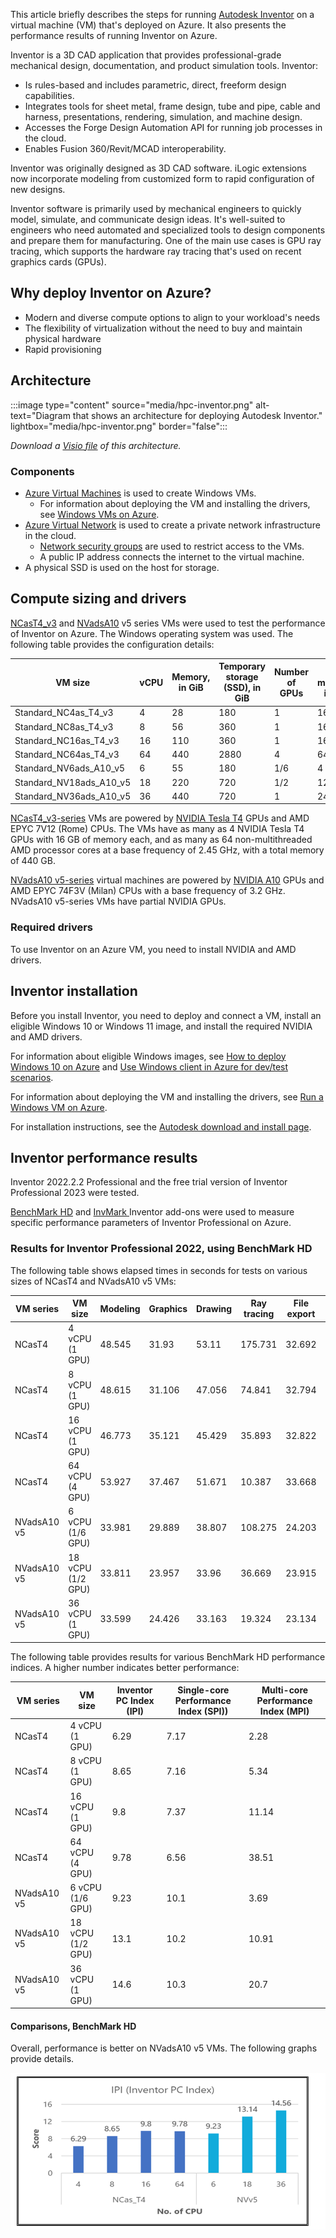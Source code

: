 This article briefly describes the steps for running [Autodesk Inventor](https://www.autodesk.com/products/inventor/overview) on a virtual machine (VM) that's deployed on Azure. It also presents the performance results of running Inventor on Azure.

Inventor is a 3D CAD application that provides professional-grade mechanical design, documentation, and product simulation tools. Inventor:

- Is rules-based and includes parametric, direct, freeform design capabilities.
- Integrates tools for sheet metal, frame design, tube and pipe, cable and harness, presentations, rendering, simulation, and machine design.
- Accesses the Forge Design Automation API for running job processes in the cloud.
- Enables Fusion 360/Revit/MCAD interoperability.
 
Inventor was originally designed as 3D CAD software. iLogic extensions now incorporate modeling from customized form to rapid configuration of new designs.

Inventor software is primarily used by mechanical engineers to quickly model, simulate, and communicate design ideas. It's well-suited to engineers who need automated and specialized tools to design components and prepare them for manufacturing. One of the main use cases is GPU ray tracing, which supports the hardware ray tracing that's used on recent graphics cards (GPUs).

## Why deploy Inventor on Azure?

- Modern and diverse compute options to align to your workload's needs 
- The flexibility of virtualization without the need to buy and maintain physical hardware
- Rapid provisioning

## Architecture

:::image type="content" source="media/hpc-inventor.png" alt-text="Diagram that shows an architecture for deploying Autodesk Inventor." lightbox="media/hpc-inventor.png" border="false":::

*Download a [Visio file](https://arch-center.azureedge.net/hpc-inventor.vsdx) of this architecture.*

### Components
- [Azure Virtual Machines](https://azure.microsoft.com/services/virtual-machines) is used to create Windows VMs.
  - For information about deploying the VM and installing the drivers, see [Windows VMs on Azure](../../reference-architectures/n-tier/windows-vm.yml).
- [Azure Virtual Network](https://azure.microsoft.com/services/virtual-network) is used to create a private network infrastructure in the cloud.
  - [Network security groups](/azure/virtual-network/network-security-groups-overview) are used to restrict access to the VMs.
  - A public IP address connects the internet to the virtual machine.  
- A physical SSD is used on the host for storage.  

## Compute sizing and drivers

[NCasT4_v3](/azure/virtual-machines/nct4-v3-series) and [NVadsA10](/azure/virtual-machines/nva10v5-series) v5 series VMs were used to test the performance of Inventor on Azure. The Windows operating system was used.  The following table provides the configuration details:

|VM size|	vCPU|	Memory, in GiB|	Temporary storage (SSD), in GiB|	Number of GPUs|	GPU memory, in GiB|	Maximum data disks|
|--|--|--|--|--|--|--|
|Standard_NC4as_T4_v3|	4	|28|	180|	1|	16|	8|
|Standard_NC8as_T4_v3	|8	|56	|360	|1|	16	|16|
|Standard_NC16as_T4_v3	|16	|110	|360|	1	|16	|32|
|Standard_NC64as_T4_v3|	64|	440|	2880|	4|	64|	32|
|Standard_NV6ads_A10_v5|	6	|55	|180	|1/6|	4	|4|
|Standard_NV18ads_A10_v5	|18	|220	|720	|1/2	|12	|8|
|Standard_NV36ads_A10_v5	|36|	440|	720|	1|	24|	16|

[NCasT4_v3-series](/azure/virtual-machines/nct4-v3-series) VMs are powered by [NVIDIA Tesla T4](https://www.nvidia.com/en-us/data-center/tesla-t4) GPUs and AMD EPYC 7V12 (Rome) CPUs. The VMs have as many as 4 NVIDIA Tesla T4 GPUs with 16 GB of memory each, and as many as 64 non-multithreaded AMD processor cores at a base frequency of 2.45 GHz, with a total memory of 440 GB.

[NVadsA10 v5-series](/azure/virtual-machines/nva10v5-series) virtual machines are powered by [NVIDIA A10](https://www.nvidia.com/en-us/data-center/products/a10-gpu) GPUs and AMD EPYC 74F3V (Milan) CPUs with a base frequency of 3.2 GHz. NVadsA10 v5-series VMs have partial NVIDIA GPUs.

### Required drivers
 
To use Inventor on an Azure VM, you need to install NVIDIA and AMD drivers.

## Inventor installation

Before you install Inventor, you need to deploy and connect a VM, install an eligible Windows 10 or Windows 11 image, and install the required NVIDIA and AMD drivers.

For information about eligible Windows images, see [How to deploy Windows 10 on Azure](/azure/virtual-machines/windows/windows-desktop-multitenant-hosting-deployment) and [Use Windows client in Azure for dev/test scenarios](/azure/virtual-machines/windows/client-images).

For information about deploying the VM and installing the drivers, see [Run a Windows VM on Azure](../../reference-architectures/n-tier/windows-vm.yml).

For installation instructions, see the [Autodesk download and install page](https://www.autodesk.in/support/download-install/individuals).

## Inventor performance results

Inventor 2022.2.2 Professional and the free trial version of Inventor Professional 2023 were tested.

[BenchMark HD](https://apps.autodesk.com/INVNTOR/en/Detail/Index?id=4347689425693068386&appLang=en&os=Win64&autostart=true) and [InvMark ](https://invmark.cadac.com/#) Inventor add-ons were used to measure specific performance parameters of Inventor Professional on Azure.

### Results for Inventor Professional 2022, using BenchMark HD

The following table shows elapsed times in seconds for tests on various sizes of NCasT4 and NVadsA10 v5 VMs:

|VM series|	VM size|	Modeling| 	Graphics|	Drawing|	Ray tracing|	File export|	Save|
|--|--|--|--|--|--|--|--|
|NCasT4|4 vCPU (1 GPU)|	48.545|	31.93|	53.11|	175.731|	32.692|	12.614|
|NCasT4|	8 vCPU (1 GPU)|	48.615|	31.106|	47.056|	74.841|	32.794|	10.143|
|NCasT4|	16 vCPU (1 GPU)|	46.773|	35.121|	45.429|	35.893|	32.822|	10.328|
|NCasT4|64 vCPU (4 GPU)|	53.927	|37.467	|51.671	|10.387|	33.668|	11.746|
|NVadsA10 v5	|6 vCPU (1/6 GPU)|	33.981|	29.889|	38.807|	108.275|	24.203|	6.646|
|NVadsA10 v5|	18 vCPU (1/2 GPU)|	33.811|	23.957|	33.96	|36.669|	23.915|	6.547|
|NVadsA10 v5|	36 vCPU (1 GPU)|	33.599|	24.426|	33.163|	19.324|	23.134|	6.139|

The following table provides results for various BenchMark HD performance indices. A higher number indicates better performance:

|VM series|	VM size| Inventor PC Index (IPI)| Single-core Performance Index (SPI))| Multi-core Performance Index (MPI)|
|--|--|--|--|	--|
|NCasT4	|4 vCPU (1 GPU)|	6.29|	7.17|	2.28|
|NCasT4	|	8 vCPU (1 GPU)|	8.65|	7.16|	5.34|
|NCasT4	|16 vCPU (1 GPU)|	9.8|	7.37|	11.14|
|NCasT4	|64 vCPU (4 GPU)|	9.78|	6.56|	38.51|
|NVadsA10 v5|	6 vCPU (1/6 GPU)|	9.23|	10.1|	3.69|
|NVadsA10 v5|	18 vCPU (1/2 GPU)|	13.1|	10.2	|10.91|
|NVadsA10 v5|	36 vCPU (1 GPU)|	14.6|	10.3|	20.7|

#### Comparisons, BenchMark HD

Overall, performance is better on NVadsA10 v5 VMs. The following graphs provide details.

![Graph that shows the IPI performance details.](media/ipi.png)
